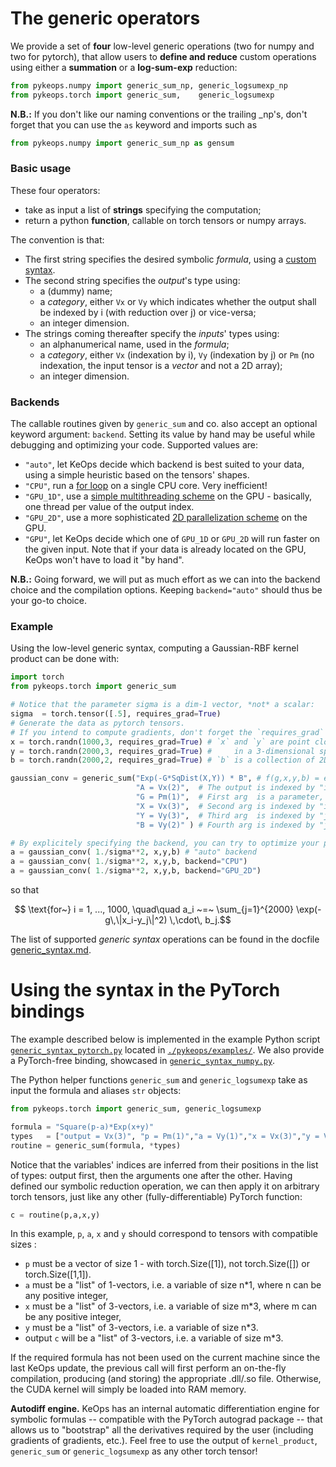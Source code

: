 # The generic operators

We provide a set of **four** low-level generic operations (two for numpy and two for pytorch), that allow users to **define and reduce** custom operations using either a **summation** or a **log-sum-exp** reduction:

```python
from pykeops.numpy import generic_sum_np, generic_logsumexp_np
from pykeops.torch import generic_sum,    generic_logsumexp
```

**N.B.:** If you don't like our naming conventions or the trailing _np's, don't forget that you can use the `as` keyword and imports such as

```python
from pykeops.numpy import generic_sum_np as gensum
```

### Basic usage

These four operators:

- take as input a list of **strings** specifying the computation;
- return a python **function**, callable on torch tensors or numpy arrays.

The convention is that:

- The first string specifies the desired symbolic *formula*, using a [custom syntax](../generic-syntax).
- The second string specifies the *output*'s type using:
  - a (dummy) name;
  - a *category*, either `Vx` or `Vy` which indicates whether the output shall be indexed by i (with reduction over j) or vice-versa;
  - an integer dimension.
- The strings coming thereafter specify the *inputs*' types using:
  - an alphanumerical name, used in the *formula*;
  - a *category*, either `Vx` (indexation by i), `Vy` (indexation by j) or `Pm` (no indexation, the input tensor is a *vector* and not a 2D array);
  - an integer dimension.

### Backends

The callable routines given by `generic_sum` and co. also accept an optional keyword argument: `backend`. Setting its value by hand may be useful while debugging and optimizing your code.  Supported values are:

- `"auto"`, let KeOps decide which backend is best suited to your data, using a simple heuristic based on the tensors' shapes.
- `"CPU"`, run a [for loop](https://plmlab.math.cnrs.fr/benjamin.charlier/libkeops/blob/master/keops/core/CpuConv.cpp) on a single CPU core. Very inefficient!
- `"GPU_1D"`, use a [simple multithreading scheme](https://plmlab.math.cnrs.fr/benjamin.charlier/libkeops/blob/master/keops/core/GpuConv1D.cu) on the GPU - basically, one thread per value of the output index.
- `"GPU_2D"`, use a more sophisticated [2D parallelization scheme](https://plmlab.math.cnrs.fr/benjamin.charlier/libkeops/blob/master/keops/core/GpuConv2D.cu) on the GPU.
- `"GPU"`, let KeOps decide which one of `GPU_1D` or `GPU_2D` will run faster on the given input. Note that if your data is already located on the GPU, KeOps won't have to load it "by hand".

**N.B.:** Going forward, we will put as much effort as we can into the backend choice and the compilation options.  Keeping `backend="auto"` should thus be your go-to choice.

### Example

Using the low-level generic syntax, computing a Gaussian-RBF kernel product can be done with:

```python
import torch
from pykeops.torch import generic_sum

# Notice that the parameter sigma is a dim-1 vector, *not* a scalar:
sigma  = torch.tensor([.5], requires_grad=True)
# Generate the data as pytorch tensors.
# If you intend to compute gradients, don't forget the `requires_grad` flag!
x = torch.randn(1000,3, requires_grad=True) # `x` and `y` are point clouds
y = torch.randn(2000,3, requires_grad=True) #     in a 3-dimensional space.
b = torch.randn(2000,2, requires_grad=True) # `b` is a collection of 2D vectors.

gaussian_conv = generic_sum("Exp(-G*SqDist(X,Y)) * B", # f(g,x,y,b) = exp( -g*|x-y|^2 ) * b
                            "A = Vx(2)",  # The output is indexed by "i", of dim 2 -> summation over "j"
                            "G = Pm(1)",  # First arg  is a parameter,    of dim 1
                            "X = Vx(3)",  # Second arg is indexed by "i", of dim 3
                            "Y = Vy(3)",  # Third arg  is indexed by "j", of dim 3
                            "B = Vy(2)" ) # Fourth arg is indexed by "j", of dim 2

# By explicitely specifying the backend, you can try to optimize your pipeline:
a = gaussian_conv( 1./sigma**2, x,y,b) # "auto" backend
a = gaussian_conv( 1./sigma**2, x,y,b, backend="CPU")
a = gaussian_conv( 1./sigma**2, x,y,b, backend="GPU_2D")
```
so that
```math
 \text{for~} i = 1, ..., 1000, \quad\quad a_i ~=~  \sum_{j=1}^{2000} \exp(-g\,\|x_i-y_j\|^2) \,\cdot\, b_j.
```

The list of supported *generic syntax* operations
can be found in the docfile [generic_syntax.md](../generic-syntax).


# Using the syntax in the PyTorch bindings

The example described below is implemented in the example Python script [`generic_syntax_pytorch.py`](https://plmlab.math.cnrs.fr/benjamin.charlier/libkeops/blob/master/pykeops/examples/generic_syntax_pytorch.py) located in [`./pykeops/examples/`](https://plmlab.math.cnrs.fr/benjamin.charlier/libkeops/blob/master/pykeops/examples/). 
We also provide a PyTorch-free binding, showcased in [`generic_syntax_numpy.py`](https://plmlab.math.cnrs.fr/benjamin.charlier/libkeops/blob/master/pykeops/examples/generic_syntax_numpy.py).

The Python helper functions `generic_sum` and `generic_logsumexp` take as input the formula and aliases `str` objects:

```python
from pykeops.torch import generic_sum, generic_logsumexp

formula = "Square(p-a)*Exp(x+y)"
types   = ["output = Vx(3)", "p = Pm(1)","a = Vy(1)","x = Vx(3)","y = Vy(3)"]
routine = generic_sum(formula, *types)
```

Notice that the variables' indices are inferred from their positions in the list of types:
output first, then the arguments one after the other.
Having defined our symbolic reduction operation, we can then apply it
on arbitrary torch tensors, just like any other (fully-differentiable) PyTorch function:

```python
c = routine(p,a,x,y)
```

In this example, `p`, `a`, `x` and `y` should correspond to tensors with compatible sizes :

- `p` must be a vector of size 1 - with torch.Size([1]), not torch.Size([]) or torch.Size([1,1]).
- `a` must be a "list" of 1-vectors, i.e. a variable of size n*1, where n can be any positive integer,
- `x` must be a "list" of 3-vectors, i.e. a variable of size m*3, where m can be any positive integer,
- `y` must be a "list" of 3-vectors, i.e. a variable of size n*3.
- output `c` will be a "list" of 3-vectors, i.e. a variable of size m*3.

If the required formula has not been used on the current machine since the last KeOps update,
the previous call will first perform an on-the-fly compilation, producing (and storing) the appropriate .dll/.so file.
Otherwise, the CUDA kernel will simply be loaded into RAM memory.

**Autodiff engine.**
KeOps has an internal automatic differentiation engine for symbolic formulas
-- compatible with the PyTorch autograd package -- that allows
us to "bootstrap" all the derivatives required by the user (including gradients of gradients, etc.).
Feel free to use the output of `kernel_product`, `generic_sum` or `generic_logsumexp`
as any other torch tensor!

